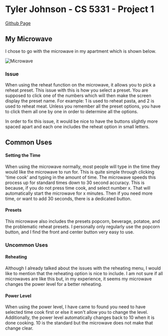 # Tyler Johnson - CS 5331 - Project 1

[Github Page](https://tylermackj.github.io/p1TylerJohnson/)

## My Microwave

I chose to go with the microwave in my apartment which is shown below.

![Microwave](./pictures/realMicrowave.png)

### Issue

When using the reheat function on the microwave, it allows you to pick a reheat preset. This issue with this is how you select a preset. You are supposed to click one of the numbers which will then make the screen display the preset name. For example: 1 is used to reheat pasta, and 2 is used to reheat meat. Unless you remember all the preset options, you have to click them all one by one in order to determine all the options.

In order to fix this issue, it would be nice to have the buttons slightly more spaced apart and each one includes the reheat option in small letters.

## Common Uses

#### Setting the Time

When using the microwave normally, most people will type in the time they would like the microwave to run for. This is quite simple through clicking 'time cook' and typing in the amount of time. The microwave speeds this process up for standard times down to 30 second accuracy. This is because, if you do not press time cook, and select number x. That will automatically start the microwave for x minutes. Then if you need more time, or want to add 30 seconds, there is a dedicated button.

#### Presets

This microwave also includes the presets popcorn, beverage, potatoe, and the problematic reheat presets. I personally only regularly use the popcorn button, and I find the front and center button very easy to use.

### Uncommon Uses

#### Reheating

Although I already talked about the issues with the reheating menu, I would like to mention that the reheating option is nice to include. I am not sure if all microwaves are like this but, in my experience, it seems my microwave changes the power level for a better reheating. 

#### Power Level

When using the power level, I have came to found you need to have selected time cook first or else it won't allow you to change the level. Additionally, the power level automatically changes back to 10 when it is done cooking. 10 is the standard but the microwave does not make that change clear.

